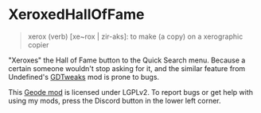 # XeroxedHallOfFame

> xerox (verb) [xe~rox | zir-aks]: to make (a copy) on a xerographic copier

"Xeroxes" the Hall of Fame button to the Quick Search menu. Because a certain someone wouldn't stop asking for it, and the similar feature from Undefined's [GDTweaks](mod:undefined0.gdtweaks) mod is prone to bugs.

This [Geode mod](https://geode-sdk.org) is licensed under LGPLv2. To report bugs or get help with using my mods, press the Discord button in the lower left corner.